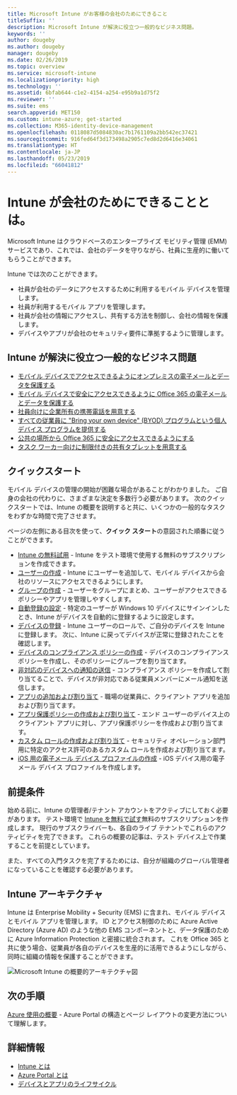 ```yaml
---
title: Microsoft Intune がお客様の会社のためにできること
titleSuffix: ''
description: Microsoft Intune が解決に役立つ一般的なビジネス問題。
keywords: ''
author: dougeby
ms.author: dougeby
manager: dougeby
ms.date: 02/26/2019
ms.topic: overview
ms.service: microsoft-intune
ms.localizationpriority: high
ms.technology: ''
ms.assetid: 6bfab644-c1e2-4154-a254-e95b9a1d75f2
ms.reviewer: ''
ms.suite: ems
search.appverid: MET150
ms.custom: intune-azure; get-started
ms.collection: M365-identity-device-management
ms.openlocfilehash: 0118087d5084830ac7b1761109a2bb542ec37421
ms.sourcegitcommit: 916fed64f3d173498a2905c7ed8d2d6416e34061
ms.translationtype: HT
ms.contentlocale: ja-JP
ms.lasthandoff: 05/23/2019
ms.locfileid: "66041812"
---
```

# <a name="what-can-intune-do-for-my-company"></a>Intune が会社のためにできることとは。
Microsoft Intune はクラウドベースのエンタープライズ モビリティ管理 (EMM) サービスであり、これでは、会社のデータを守りながら、社員に生産的に働いてもらうことができます。

Intune では次のことができます。

- 社員が会社のデータにアクセスするために利用するモバイル デバイスを管理します。
- 社員が利用するモバイル アプリを管理します。
- 社員が会社の情報にアクセスし、共有する方法を制御し、会社の情報を保護します。
- デバイスやアプリが会社のセキュリティ要件に準拠するように管理します。

## <a name="common-business-problems-that-intune-helps-solve"></a>Intune が解決に役立つ一般的なビジネス問題

* [モバイル デバイスでアクセスできるようにオンプレミスの電子メールとデータを保護する](common-scenarios.md#protecting-your-on-premises-email-and-data-so-it-can-be-safely-accessed-by-mobile-devices)
* [モバイル デバイスで安全にアクセスできるように Office 365 の電子メールとデータを保護する](common-scenarios.md#protecting-your-office-365-email-and-data-so-it-can-be-safely-accessed-by-mobile-devices)
* [社員向けに企業所有の携帯電話を用意する](common-scenarios.md#issue-corporate-owned-phones-to-your-employees)
* [すべての従業員に "Bring your own device" (BYOD) プログラムという個人デバイス プログラムを提供する](common-scenarios.md#offer-a-bring-your-own-device-program-to-all-employees)
* [公共の場所から Office 365 に安全にアクセスできるようにする](common-scenarios.md#enable-your-employees-to-securely-access-office-365-from-an-unmanaged-public-kiosk)
* [タスク ワーカー向けに制限付きの共有タブレットを用意する](common-scenarios.md#issue-limited-use-shared-tablets-to-your-employees)

## <a name="quickstarts"></a>クイックスタート

モバイル デバイスの管理の開始が困難な場合があることがわかりました。 ご自身の会社の代わりに、さまざまな決定を多数行う必要があります。 次のクイックスタートでは、Intune の概要を説明すると共に、いくつかの一般的なタスクをわずかな時間で完了させます。

ページの左側にある目次を使って、**クイック スタート**の意図された順番に従うことができます。

- [Intune の無料試用](free-trial-sign-up.md) - Intune をテスト環境で使用する無料のサブスクリプションを作成できます。    
- [ユーザーの作成](quickstart-create-user.md) - Intune にユーザーを追加して、モバイル デバイスから会社のリソースにアクセスできるようにします。
- [グループの作成](quickstart-create-group.md) - ユーザーをグループにまとめ、ユーザーがアクセスできるポリシーやアプリを管理しやすくします。
- [自動登録の設定](quickstart-setup-auto-enrollment.md) - 特定のユーザーが Windows 10 デバイスにサインインしたとき、Intune がデバイスを自動的に登録するように設定します。
- [デバイスの登録](quickstart-enroll-windows-device.md) - Intune ユーザーのロールで、ご自分のデバイスを Intune に登録します。 次に、Intune に戻ってデバイスが正常に登録されたことを確認します。
- [デバイスのコンプライアンス ポリシーの作成](quickstart-set-password-length-android.md) - デバイスのコンプライアンス ポリシーを作成し、そのポリシーにグループを割り当てます。
- [非対応のデバイスへの通知の送信](quickstart-send-notification.md) - コンプライアンス ポリシーを作成して割り当てることで、デバイスが非対応である従業員メンバーにメール通知を送信します。
- [アプリの追加および割り当て](quickstart-add-assign-app.md) - 職場の従業員に、クライアント アプリを追加および割り当てます。
- [アプリ保護ポリシーの作成および割り当て](quickstart-create-assign-app-policy.md) - エンド ユーザーのデバイス上のクライアント アプリに対し、アプリ保護ポリシーを作成および割り当てます。
- [カスタム ロールの作成および割り当て](quickstart-create-custom-role.md) - セキュリティ オペレーション部門用に特定のアクセス許可のあるカスタム ロールを作成および割り当てます。 
- [iOS 用の電子メール デバイス プロファイルの作成](quickstart-email-profile.md) - iOS デバイス用の電子メール デバイス プロファイルを作成します。

## <a name="prerequisites"></a>前提条件

始める前に、Intune の管理者/テナント アカウントをアクティブにしておく必要があります。 テスト環境で [Intune を無料で試す](free-trial-sign-up.md)無料のサブスクリプションを作成します。 現行のサブスクライバーも、各自のライブ テナントでこれらのアクティビティを完了できます。 これらの概要の記事は、テスト デバイス上で作業することを前提としています。

また、すべての入門タスクを完了するためには、自分が組織のグローバル管理者になっていることを確認する必要があります。

## <a name="intune-architecture"></a>Intune アーキテクチャ

Intune は Enterprise Mobility + Security (EMS) に含まれ、モバイル デバイスとモバイル アプリを管理します。 ID とアクセス制御のために Azure Active Directory (Azure AD) のような他の EMS コンポーネントと、データ保護のために Azure Information Protection と密接に統合されます。 これを Office 365 と共に使う場合、従業員が各自のデバイスを生産的に活用できるようにしながら、同時に組織の情報を保護することができます。

![Microsoft Intune の概要的アーキテクチャ図](/intune/media/intunearchitecture.svg)

## <a name="next-steps"></a>次の手順

[Azure 使用の概要](get-started-azure.md) - Azure Portal の構造とページ レイアウトの変更方法について理解します。

## <a name="learn-more"></a>詳細情報

* [Intune とは](introduction-intune.md)
* [Azure Portal とは](what-is-intune.md)
* [デバイスとアプリのライフサイクル](introduction-device-app-lifecycles.md)
